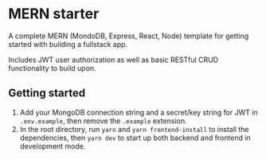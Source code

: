 # MERN starter

A complete MERN (MondoDB, Express, React, Node) template for getting started with building a fullstack app.

Includes JWT user authorization as well as basic RESTful CRUD functionality to build upon.

## Getting started

1. Add your MongoDB connection string and a secret/key string for JWT in `.env.example`, then remove the `.example` extension.
2. In the root directory, run `yarn` and `yarn frontend-install` to install the dependencies, then `yarn dev` to start up both backend and frontend in development mode.




